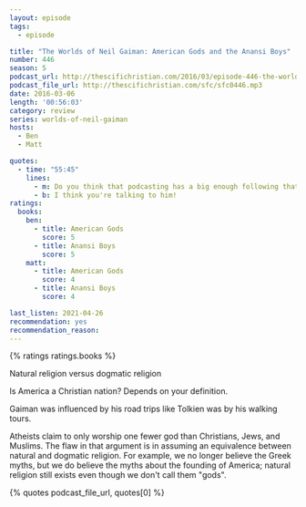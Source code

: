 ```yaml
---
layout: episode
tags:
  - episode

title: "The Worlds of Neil Gaiman: American Gods and the Anansi Boys"
number: 446
season: 5
podcast_url: http://thescifichristian.com/2016/03/episode-446-the-worlds-of-neil-gaiman-american-gods-and-the-anansi-boys/
podcast_file_url: http://thescifichristian.com/sfc/sfc0446.mp3
date: 2016-03-06
length: '00:56:03'
category: review
series: worlds-of-neil-gaiman
hosts:
  - Ben
  - Matt

quotes:
  - time: "55:45"
    lines:
      - m: Do you think that podcasting has a big enough following that there would be a god of podcasting?
      - b: I think you're talking to him!
ratings:
  books:
    ben:
      - title: American Gods
        score: 5
      - title: Anansi Boys
        score: 5
    matt: 
      - title: American Gods
        score: 4
      - title: Anansi Boys
        score: 4

last_listen: 2021-04-26
recommendation: yes
recommendation_reason: 
---
```


{% ratings ratings.books %}

Natural religion versus dogmatic religion

Is America a Christian nation? Depends on your definition.

Gaiman was influenced by his road trips like Tolkien was by his walking tours.

Atheists claim to only worship one fewer god than Christians, Jews, and Muslims. The flaw in that argument is in assuming an equivalence between natural and dogmatic religion. For example, we no longer believe the Greek myths, but we do believe the myths about the founding of America; natural religion still exists even though we don't call them "gods".

{% quotes podcast_file_url, quotes[0] %}